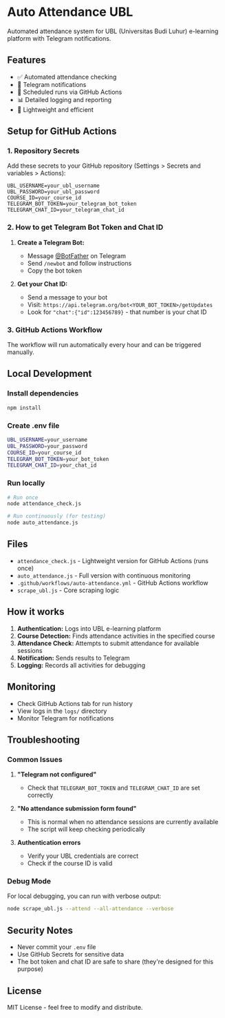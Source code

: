 # Auto Attendance UBL

Automated attendance system for UBL (Universitas Budi Luhur) e-learning platform with Telegram notifications.

## Features

- ✅ Automated attendance checking
- 📱 Telegram notifications
- 🔄 Scheduled runs via GitHub Actions
- 📊 Detailed logging and reporting
- 🚀 Lightweight and efficient

## Setup for GitHub Actions

### 1. Repository Secrets

Add these secrets to your GitHub repository (Settings > Secrets and variables > Actions):

```
UBL_USERNAME=your_ubl_username
UBL_PASSWORD=your_ubl_password
COURSE_ID=your_course_id
TELEGRAM_BOT_TOKEN=your_telegram_bot_token
TELEGRAM_CHAT_ID=your_telegram_chat_id
```

### 2. How to get Telegram Bot Token and Chat ID

1. **Create a Telegram Bot:**
   - Message [@BotFather](https://t.me/botfather) on Telegram
   - Send `/newbot` and follow instructions
   - Copy the bot token

2. **Get your Chat ID:**
   - Send a message to your bot
   - Visit: `https://api.telegram.org/bot<YOUR_BOT_TOKEN>/getUpdates`
   - Look for `"chat":{"id":123456789}` - that number is your chat ID

### 3. GitHub Actions Workflow

The workflow will run automatically every hour and can be triggered manually.

## Local Development

### Install dependencies
```bash
npm install
```

### Create .env file
```bash
UBL_USERNAME=your_username
UBL_PASSWORD=your_password
COURSE_ID=your_course_id
TELEGRAM_BOT_TOKEN=your_bot_token
TELEGRAM_CHAT_ID=your_chat_id
```

### Run locally
```bash
# Run once
node attendance_check.js

# Run continuously (for testing)
node auto_attendance.js
```

## Files

- `attendance_check.js` - Lightweight version for GitHub Actions (runs once)
- `auto_attendance.js` - Full version with continuous monitoring
- `.github/workflows/auto-attendance.yml` - GitHub Actions workflow
- `scrape_ubl.js` - Core scraping logic

## How it works

1. **Authentication:** Logs into UBL e-learning platform
2. **Course Detection:** Finds attendance activities in the specified course
3. **Attendance Check:** Attempts to submit attendance for available sessions
4. **Notification:** Sends results to Telegram
5. **Logging:** Records all activities for debugging

## Monitoring

- Check GitHub Actions tab for run history
- View logs in the `logs/` directory
- Monitor Telegram for notifications

## Troubleshooting

### Common Issues

1. **"Telegram not configured"**
   - Check that `TELEGRAM_BOT_TOKEN` and `TELEGRAM_CHAT_ID` are set correctly

2. **"No attendance submission form found"**
   - This is normal when no attendance sessions are currently available
   - The script will keep checking periodically

3. **Authentication errors**
   - Verify your UBL credentials are correct
   - Check if the course ID is valid

### Debug Mode

For local debugging, you can run with verbose output:
```bash
node scrape_ubl.js --attend --all-attendance --verbose
```

## Security Notes

- Never commit your `.env` file
- Use GitHub Secrets for sensitive data
- The bot token and chat ID are safe to share (they're designed for this purpose)

## License

MIT License - feel free to modify and distribute. 